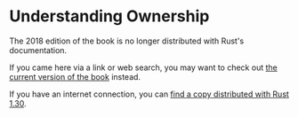 # Understanding Ownership

The 2018 edition of the book is no longer distributed with Rust's documentation.

If you came here via a link or web search, you may want to check out [the current version of the book](../ch04-00-understanding-ownership.html) instead.

If you have an internet connection, you can [find a copy distributed with Rust 1.30](https://doc.rust-lang.org/1.30.0/book/2018-edition/ch04-00-understanding-ownership.html).